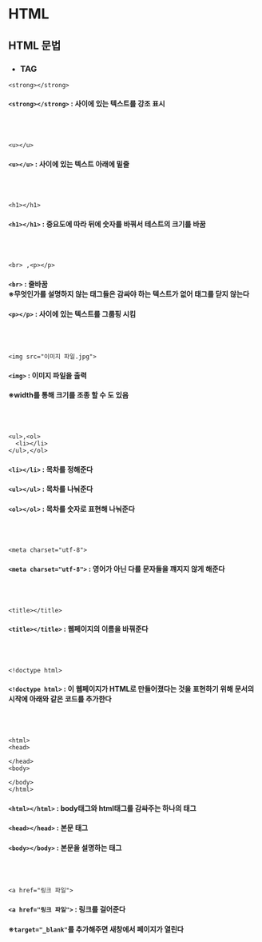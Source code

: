 # HTML

## HTML 문법
* ### TAG
```
<strong></strong>
```
#### `<strong></strong>` : 사이에 있는 텍스트를 강조 표시
<br><br>

```
<u></u>
```
#### `<u></u>` : 사이에 있는 텍스트 아래에 밑줄
<br><br>

```
<h1></h1>
```
#### `<h1></h1>` : 중요도에 따라 뒤에 숫자를 바꿔서 테스트의 크기를 바꿈
<br><br>

```
<br> ,<p></p>
```
#### `<br>` : 줄바꿈 <br>※무엇인가를 설명하지 않는 태그들은 감싸야 하는 텍스트가 없어 태그를 닫지 않는다
#### `<p></p>` : 사이에 있는 텍스트를 그룹핑 시킴
<br><br>

```
<img src="이미지 파일.jpg">
```
#### `<img>` : 이미지 파일을 출력
#### ※width를 통해 크기를 조종 할 수 도 있음 
<br><br>

```
<ul>,<ol>
  <li></li>
</ul>,</ol>
```
#### `<li></li>` : 목차를 정해준다
#### `<ul></ul>` : 목차를 나눠준다
#### `<ol></ol>` : 목차를 숫자로 표현해 나눠준다
<br><br>

```
<meta charset="utf-8">
```
#### `<meta charset="utf-8">` : 영어가 아닌 다를 문자들을 꺠지지 않게 해준다
<br><br>

```
<title></title>
```
#### `<title></title>` : 웹페이지의 이름을 바꿔준다
<br><br>

```
<!doctype html>
```
#### `<!doctype html>` : 이 웹페이지가 HTML로 만들어졌다는 것을 표현하기 위해 문서의 시작에 아래와 같은 코드를 추가한다
<br><br>

```
<html>
<head>
  
</head>
<body>

</body>
</html>
```
#### `<html></html>` : body태그와 html태그를 감싸주는 하나의 태그 
#### `<head></head>` : 본문 태그
#### `<body></body>` : 본문을 설명하는 태그
<br><br>

```
<a href="링크 파일">
```
#### `<a href="링크 파일">` : 링크를 걸어준다
#### ※`target="_blank"`를 추가해주면 새창에서 페이지가 열린다
